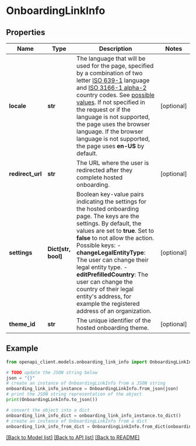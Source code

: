 # OnboardingLinkInfo


## Properties

Name | Type | Description | Notes
------------ | ------------- | ------------- | -------------
**locale** | **str** | The language that will be used for the page, specified by a combination of two letter [ISO 639-1](https://en.wikipedia.org/wiki/List_of_ISO_639-1_codes) language and [ISO 3166-1 alpha-2](https://en.wikipedia.org/wiki/ISO_3166-1_alpha-2) country codes. See [possible values](https://docs.adyen.com/marketplaces-and-platforms/collect-verification-details/hosted#supported-languages).   If not specified in the request or if the language is not supported, the page uses the browser language. If the browser language is not supported, the page uses **en-US** by default. | [optional] 
**redirect_url** | **str** | The URL where the user is redirected after they complete hosted onboarding. | [optional] 
**settings** | **Dict[str, bool]** | Boolean key-value pairs indicating the settings for the hosted onboarding page. The keys are the settings. By default, the values are set to **true**. Set to **false** to not allow the action.  Possible keys:  - **changeLegalEntityType**: The user can change their legal entity type.  - **editPrefilledCountry**: The user can change the country of their legal entity&#39;s address, for example the registered address of an organization.   | [optional] 
**theme_id** | **str** | The unique identifier of the hosted onboarding theme. | [optional] 

## Example

```python
from openapi_client.models.onboarding_link_info import OnboardingLinkInfo

# TODO update the JSON string below
json = "{}"
# create an instance of OnboardingLinkInfo from a JSON string
onboarding_link_info_instance = OnboardingLinkInfo.from_json(json)
# print the JSON string representation of the object
print(OnboardingLinkInfo.to_json())

# convert the object into a dict
onboarding_link_info_dict = onboarding_link_info_instance.to_dict()
# create an instance of OnboardingLinkInfo from a dict
onboarding_link_info_from_dict = OnboardingLinkInfo.from_dict(onboarding_link_info_dict)
```
[[Back to Model list]](../README.md#documentation-for-models) [[Back to API list]](../README.md#documentation-for-api-endpoints) [[Back to README]](../README.md)


